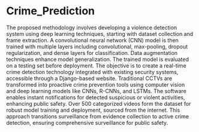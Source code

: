 # Crime_Prediction


The proposed methodology involves developing a violence detection system using deep learning techniques, starting with dataset collection and frame extraction. A convolutional neural network (CNN) model is then trained with multiple layers including convolutional, max-pooling, dropout regularization, and dense layers for classification. Data augmentation techniques enhance model generalization. The trained model is evaluated on a testing set before deployment. The objective is to create a real-time crime detection technology integrated with existing security systems, accessible through a Django-based website. Traditional CCTVs are transformed into proactive crime prevention tools using computer vision and deep learning models like CNNs, R-CNNs, and LSTMs. The software enables instant notifications for detected suspicious or violent activities, enhancing public safety. Over 500 categorized videos form the dataset for robust model training and deployment, sourced from the internet. This approach transitions surveillance from evidence collection to active crime detection, ensuring comprehensive surveillance for public safety.
